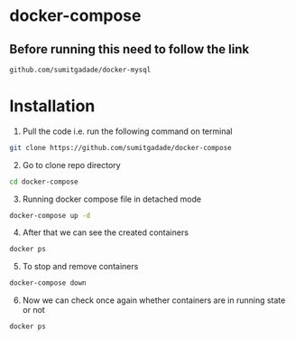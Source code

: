 # docker-compose
## Before running this need to follow the  link
``` bash
github.com/sumitgadade/docker-mysql
```
# Installation

1) Pull the code i.e. run the following command on terminal

```bash
git clone https://github.com/sumitgadade/docker-compose

```

2) Go to clone repo directory 
```bash
cd docker-compose

```
3) Running docker compose file in detached mode
```bash
docker-compose up -d

```
4) After that we can see the created containers
```bash
docker ps

```
5) To stop and remove containers
```bash
docker-compose down

```
6) Now we can check once again whether containers are in running state or not 
```bash
docker ps

```
